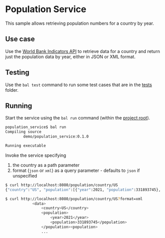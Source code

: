 # Population Service

This sample allows retrieving population numbers for a country by year.

## Use case

Use the [World Bank Indicators API](https://datahelpdesk.worldbank.org/knowledgebase/articles/889392-about-the-indicators-api-documentation) to retrieve data for a country and return just the population data by year, either in JSON or XML format.

## Testing

Use the `bal test` command to run some test cases that are in the [tests](/population_service/tests) folder.

## Running

Start the service using the `bal run` command (within the [project root](/population_service/)).

```bash
population_service$ bal run
Compiling source
        demo/population_service:0.1.0

Running executable

```

Invoke the service specifying 
1. the country as a path parameter
2. format (`json` or `xml`) as a query parameter - defaults to `json` if unspecified

```bash
$ curl http://localhost:8080/population/country/US
{"country":"US", "population":[{"year":2021, "population":331893745}, ....
```

```bash
$ curl http://localhost:8080/population/country/US?format=xml
            <data>
                <country>US</country>
                <population>
                    <year>2021</year>
                    <population>331893745</population>
                </population><population>
                ...
```
